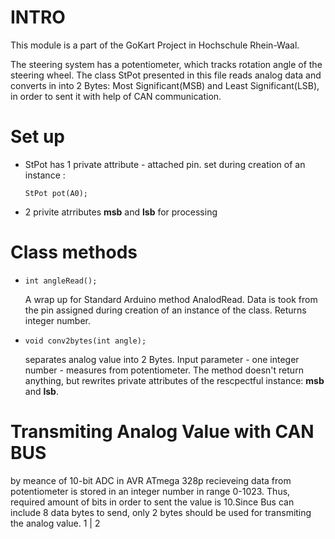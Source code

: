 # INTRO
This module is a part of the GoKart Project in Hochschule Rhein-Waal.

The steering system has a potentiometer, which tracks rotation angle of the steering wheel. The class StPot presented in this file reads analog data and converts in into 2 Bytes: Most Significant(MSB) and Least Significant(LSB), in order to sent it with help of CAN communication.


# Set up
<ul>
  <li><p>StPot has 1 private attribute - attached pin. set during creation of an instance :</li>
    <code>StPot pot(A0);</code></p>
  <li>2 privite atrributes <b>msb</b> and <b>lsb</b> for processing</li>
</ul>

# Class methods
<ul>
  <li><p><code>int angleRead();</code></p></li>
    A wrap up for Standard Arduino method AnalodRead. Data is took from the pin assigned during creation of an instance of the class.
    Returns integer number.
  <li><p><code>void conv2bytes(int angle);</code></p></li>
    separates analog value into 2 Bytes. Input parameter - one integer number - measures from potentiometer. The method doesn't return anything, but rewrites private attributes of the rescpectful instance: <b>msb</b> and <b>lsb</b>.
</ul>

# Transmiting Analog Value with CAN BUS
by meance of 10-bit ADC in AVR ATmega 328p recieveing data from potentiometer is stored in an integer number in range 0-1023. Thus, required amount of bits in order to sent the value is 10.Since Bus can include 8 data bytes to send, only 2 bytes should be used for transmiting the analog value.
1 | 2
